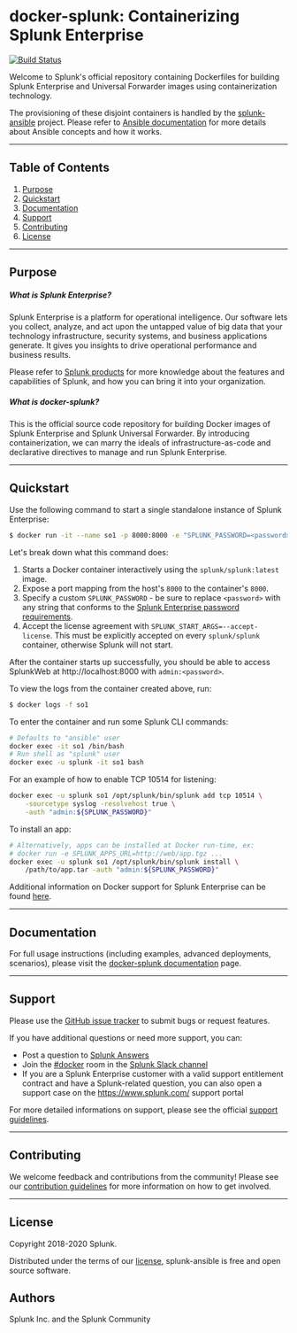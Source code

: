# docker-splunk: Containerizing Splunk Enterprise

[![Build Status](https://circleci.com/gh/splunk/docker-splunk/tree/develop.svg?style=svg)](https://circleci.com/gh/splunk/docker-splunk/tree/develop)

Welcome to Splunk's official repository containing Dockerfiles for building Splunk Enterprise and Universal Forwarder images using containerization technology.

The provisioning of these disjoint containers is handled by the [splunk-ansible](https://github.com/splunk/splunk-ansible) project. Please refer to [Ansible documentation](http://docs.ansible.com/) for more details about Ansible concepts and how it works. 

----

## Table of Contents

1. [Purpose](#purpose)
2. [Quickstart](#quickstart)
3. [Documentation](#documentation)
4. [Support](#support)
5. [Contributing](#contributing)
6. [License](#license)

----

## Purpose

##### What is Splunk Enterprise?
Splunk Enterprise is a platform for operational intelligence. Our software lets you collect, analyze, and act upon the untapped value of big data that your technology infrastructure, security systems, and business applications generate. It gives you insights to drive operational performance and business results.

Please refer to [Splunk products](https://www.splunk.com/en_us/software.html) for more knowledge about the features and capabilities of Splunk, and how you can bring it into your organization.

##### What is docker-splunk?
This is the official source code repository for building Docker images of Splunk Enterprise and Splunk Universal Forwarder. By introducing containerization, we can marry the ideals of infrastructure-as-code and declarative directives to manage and run Splunk Enterprise.

---

## Quickstart
Use the following command to start a single standalone instance of Splunk Enterprise:
```bash
$ docker run -it --name so1 -p 8000:8000 -e "SPLUNK_PASSWORD=<password>" -e "SPLUNK_START_ARGS=--accept-license" splunk/splunk:latest
```

Let's break down what this command does:
1. Starts a Docker container interactively using the `splunk/splunk:latest` image.
2. Expose a port mapping from the host's `8000` to the container's `8000`.
3. Specify a custom `SPLUNK_PASSWORD` - be sure to replace `<password>` with any string that conforms to the [Splunk Enterprise password requirements](https://docs.splunk.com/Documentation/Splunk/latest/Security/Configurepasswordsinspecfile).
4. Accept the license agreement with `SPLUNK_START_ARGS=--accept-license`. This must be explicitly accepted on every `splunk/splunk` container, otherwise Splunk will not start.

After the container starts up successfully, you should be able to access SplunkWeb at http://localhost:8000 with `admin:<password>`.

To view the logs from the container created above, run:
```bash
$ docker logs -f so1
```

To enter the container and run some Splunk CLI commands:
```bash
# Defaults to "ansible" user
docker exec -it so1 /bin/bash
# Run shell as "splunk" user
docker exec -u splunk -it so1 bash
```

For an example of how to enable TCP 10514 for listening:
```bash
docker exec -u splunk so1 /opt/splunk/bin/splunk add tcp 10514 \
    -sourcetype syslog -resolvehost true \
    -auth "admin:${SPLUNK_PASSWORD}"
```

To install an app:
```bash
# Alternatively, apps can be installed at Docker run-time, ex:
# docker run -e SPLUNK_APPS_URL=http://web/app.tgz ...
docker exec -u splunk so1 /opt/splunk/bin/splunk install \
	/path/to/app.tar -auth "admin:${SPLUNK_PASSWORD}"
```

Additional information on Docker support for Splunk Enterprise can be found [here](https://docs.splunk.com/Documentation/Splunk/latest/Installation/DeployandrunSplunkEnterpriseinsideDockercontainers).

---

## Documentation
For full usage instructions (including examples, advanced deployments, scenarios), please visit the [docker-splunk documentation](https://splunk.github.io/docker-splunk/) page.

---

## Support
Please use the [GitHub issue tracker](https://github.com/splunk/docker-splunk/issues) to submit bugs or request features.

If you have additional questions or need more support, you can:
* Post a question to [Splunk Answers](http://answers.splunk.com)
* Join the [#docker](https://splunk-usergroups.slack.com/messages/C1RH09ERM/) room in the [Splunk Slack channel](http://splunk-usergroups.slack.com)
* If you are a Splunk Enterprise customer with a valid support entitlement contract and have a Splunk-related question, you can also open a support case on the https://www.splunk.com/ support portal

For more detailed informations on support, please see the official [support guidelines](docs/SUPPORT.md).

---

## Contributing
We welcome feedback and contributions from the community! Please see our [contribution guidelines](docs/CONTRIBUTING.md) for more information on how to get involved. 

--- 

## License
Copyright 2018-2020 Splunk.

Distributed under the terms of our [license](docs/LICENSE.md), splunk-ansible is free and open source software.

## Authors
Splunk Inc. and the Splunk Community
